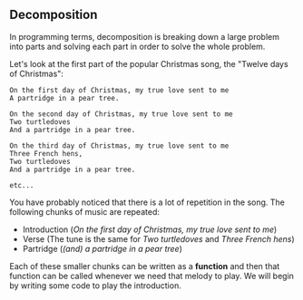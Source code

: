 ## Decomposition

In programming terms, decomposition is breaking down a large problem into parts and solving each part in order to solve the whole problem.

Let's look at the first part of the popular Christmas song, the "Twelve days of Christmas":

```
On the first day of Christmas, my true love sent to me
A partridge in a pear tree.

On the second day of Christmas, my true love sent to me
Two turtledoves
And a partridge in a pear tree.

On the third day of Christmas, my true love sent to me
Three French hens,
Two turtledoves
And a partridge in a pear tree.

etc...
```

You have probably noticed that there is a lot of repetition in the song. The following chunks of music are repeated:

- Introduction (_On the first day of Christmas, my true love sent to me_)
- Verse (The tune is the same for _Two turtledoves_ and _Three French hens_)
- Partridge (_(and) a partridge in a pear tree_)

Each of these smaller chunks can be written as a **function** and then that function can be called whenever we need that melody to play. We will begin by writing some code to play the introduction.
